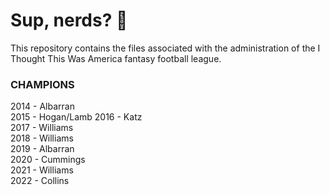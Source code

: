 # Sup, nerds? 👋

This repository contains the files associated with the administration of the I Thought This Was America fantasy football league.

### CHAMPIONS  
2014 - Albarran  
2015 - Hogan/Lamb
2016 - Katz  
2017 - Williams  
2018 - Williams  
2019 - Albarran  
2020 - Cummings  
2021 - Williams  
2022 - Collins  

